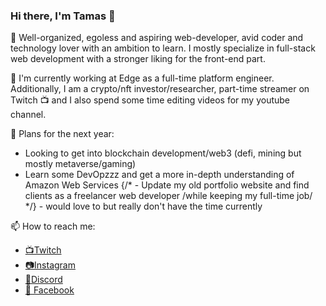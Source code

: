 ### Hi there, I'm Tamas 👋

📐 Well-organized, egoless and aspiring web-developer, avid coder and technology lover with an ambition to learn. I mostly specialize in full-stack web development with a stronger liking for the front-end part. 

🔨 I'm currently working at Edge as a full-time platform engineer. Additionally, I am a crypto/nft investor/researcher, part-time streamer on Twitch 📺 and I also spend some time editing videos for my youtube channel.

🌠 Plans for the next year: 
- Looking to get into blockchain development/web3 (defi, mining but mostly metaverse/gaming)
- Learn some DevOpzzz and get a more in-depth understanding of Amazon Web Services
{/* - Update my old portfolio website and find clients as a freelancer web developer /while keeping my full-time job/ */} - would love to but really don't have the time currently

📫 How to reach me: 
- [📺Twitch](https://twitch.tv/vandergempa)
- [📷Instagram](https://www.instagram.com/vandergempa)
- [💬Discord](https://discord.gg/SkhQdACYuk)
- [📘 Facebook](https://www.facebook.com/vandergempa)
